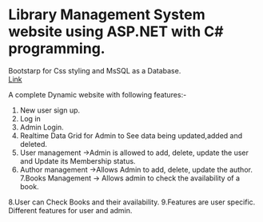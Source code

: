 # Library Management System website using ASP.NET with C# programming.
Bootstarp for Css styling and MsSQL as a Database.  
[Link](http://www.librarymanagememt.somee.com/)

A complete Dynamic website with following features:-
1. New user sign up.
2. Log in
3. Admin Login.
4. Realtime Data Grid for Admin to See data being updated,added and deleted.
5. User management
    ->Admin is allowed to add, delete, update the user and Update its Membership status.
6. Author management
    ->Allows Admin to add, delete, update the author.
7.Books Management
    -> Allows admin to check the availability of a book.
    
8.User can Check Books and their availability.
9.Features are user specific.
  Different features for user and admin.
